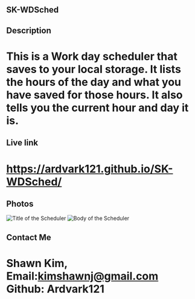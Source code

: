 ## SK-WDSched

## Description

# This is a Work day scheduler that saves to your local storage. It lists the hours of the day and what you have saved for those hours. It also tells you the current hour and day it is.

## Live link

# https://ardvark121.github.io/SK-WDSched/

## Photos

![Title of the Scheduler](<Screenshot 2023-07-27 181230.png>)
![Body of the Scheduler](<Screenshot 2023-07-27 181242.png>)

## Contact Me

# Shawn Kim, Email:kimshawnj@gmail.com Github: Ardvark121
